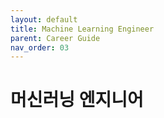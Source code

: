 ```yaml
---
layout: default
title: Machine Learning Engineer
parent: Career Guide
nav_order: 03
---
```


# 머신러닝 엔지니어

